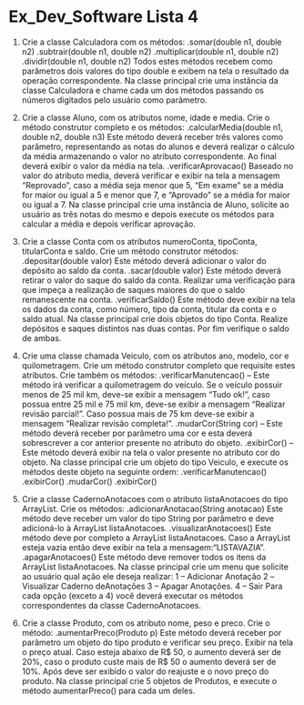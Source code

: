# Ex_Dev_Software Lista 4

1) Crie a classe Calculadora com os métodos:
.somar(double n1, double n2)
.subtrair(double n1, double n2)
.multiplicar(double n1, double n2)
.dividir(double n1, double n2)
Todos estes métodos recebem como parâmetros dois valores do tipo double e exibem na tela o resultado da operação correspondente.
Na classe principal crie uma instância da classe Calculadora e chame cada um dos métodos passando os números digitados pelo usuário como parâmetro.



2) Crie a classe Aluno, com os atributos nome, idade e media. Crie o método construtor completo e os métodos:
.calcularMedia(double n1, double n2, double n3)
Este método deverá receber três valores como parâmetro, representando as notas do alunos e deverá realizar o cálculo da média armazenando o valor no atributo
correspondente. Ao final deverá exibir o valor da média na tela.
.verificarAprovacao()
Baseado no valor do atributo media, deverá verificar e exibir na tela a mensagem “Reprovado”, caso a média seja menor que 5, “Em exame” se a média for maior ou
igual a 5 e menor que 7, e “Aprovado” se a média for maior ou igual a 7.
Na classe principal crie uma instância de Aluno, solicite ao usuário as três notas do
mesmo e depois execute os métodos para calcular a média e depois verificar aprovação.



3) Crie a classe Conta com os atributos numeroConta, tipoConta, titularConta e saldo. Crie um método construtor métodos:
.depositar(double valor)
Este método deverá adicionar o valor do depósito ao saldo da conta.
.sacar(double valor)
Este método deverá retirar o valor do saque do saldo da conta. Realizar uma verificação para
que impeça a realização de saques maiores do que o saldo remanescente na conta.
.verificarSaldo()
Este método deve exibir na tela os dados da conta, como número, tipo da conta, titular da conta e o saldo atual.
Na classe principal crie dois objetos do tipo Conta. Realize depósitos e saques distintos nas duas contas. Por fim verifique o saldo de ambas.



4) Crie uma classe chamada Veiculo, com os atributos ano, modelo, cor e
quilometragem. Crie um método construtor completo que requisite estes atributos. Crie
também os métodos:
.verificarManutencao() – Este método irá verificar a quilometragem do veículo. Se o
veículo possuir menos de 25 mil km, deve-se exibir a mensagem “Tudo ok!”, caso possua
entre 25 mil e 75 mil km, deve-se exibir a mensagem “Realizar revisão parcial!”. Caso possua
mais de 75 km deve-se exibir a mensagem “Realizar revisão completa!”.
.mudarCor(String cor) – Este método deverá receber por parâmetro uma cor e esta
deverá sobrescrever a cor anterior presente no atributo do objeto.
.exibirCor() – Este método deverá exibir na tela o valor presente no atributo cor do objeto.
Na classe principal crie um objeto do tipo Veiculo, e execute os métodos deste objeto na seguinte
ordem:
.verificarManutencao()
.exibirCor()
.mudarCor()
.exibirCor()



5) Crie a classe CadernoAnotacoes com o atributo listaAnotacoes do tipo ArrayList. Crie os
métodos:
.adicionarAnotacao(String anotacao)
Este método deve receber um valor do tipo String por parâmetro e deve adicioná-lo à ArrayList listaAnotacoes.
.visualizarAnotacoes()
Este método deve por completo a ArrayList listaAnotacoes. Caso a ArrayList esteja vazia então deve exibir na tela a mensagem:“LISTAVAZIA”.
.apagarAnotacoes()
Este método deve remover todos os itens da ArrayList listaAnotacoes.
Na classe principal crie um menu que solicite ao usuário qual ação ele deseja realizar:
1 – Adicionar Anotação
2 –Visualizar Caderno deAnotações
3 – Apagar Anotações.
4 – Sair
Para cada opção (exceto a 4) você deverá executar os métodos correspondentes da classe
CadernoAnotacoes.



6) Crie a classe Produto, com os atributo nome, peso e preco. Crie o método:
.aumentarPreco(Produto p)
Este método deverá receber por parâmetro um objeto do tipo produto e verificar seu preço.
Exibir na tela o preço atual. Caso esteja abaixo de R$ 50, o aumento deverá ser de 20%, caso
o produto custe mais de R$ 50 o aumento deverá ser de 10%. Após deve ser exibido o valor
do reajuste e o novo preço do produto.
Na classe principal crie 5 objetos de Produtos, e execute o método aumentarPreco() para cada
um deles.


